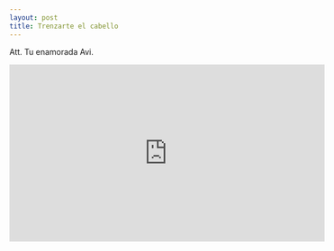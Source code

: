 ```yaml
---
layout: post
title: Trenzarte el cabello
---
```


<p style='text-align: justify;'> 
  
<p Como quisiera ser ese listón que usas para trenzar tus tristezas, y sanar juntas. </p>

<p Ahuyentarte los fantasmas que rondan tu cabeza. </p>

<p Vivir en tu cabello y acompañarte en tus paseos. </p>

<p No importa de qué color sea, porque cualquier color te combina. </p>

<p Solo quisiera ser tu compañera de aventuras. </p>

</p>


Att. Tu enamorada Avi.

<iframe width="560" height="315" src="https://www.youtube.com/embed/ksiY_0HO-2o" frameborder="0" allow="accelerometer; encrypted-media; gyroscope; picture-in-picture" allow="autoplay" allowfullscreen></iframe>

